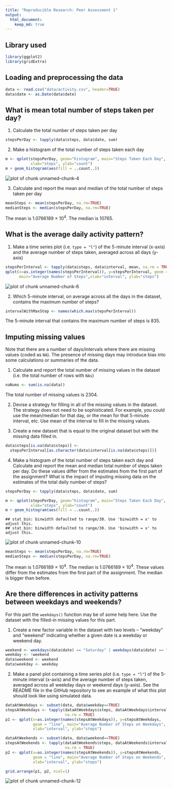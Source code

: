```yaml
---
title: "Reproducible Research: Peer Assessment 1"
output: 
  html_document:
    keep_md: true
---
```


## Library used

```r
library(ggplot2)
library(gridExtra)
```

## Loading and preprocessing the data

```r
data <- read.csv("data/activity.csv", header=TRUE)
data$date <- as.Date(data$date)
```


## What is mean total number of steps taken per day?

1. Calculate the total number of steps taken per day
  
  ```r
  stepsPerDay <- tapply(data$steps, data$date, sum)
  ```

2. Make a histogram of the total number of steps taken each day
  
  ```r
  m <- qplot(stepsPerDay, geom="histogram", main="Steps Taken Each Day", 
             xlab="steps", ylab="count")
  m + geom_histogram(aes(fill = ..count..))
  ```
  
  ![plot of chunk unnamed-chunk-4](figure/unnamed-chunk-4-1.png) 

3. Calculate and report the mean and median of the total number of steps taken 
per day
  
  ```r
  meanSteps <- mean(stepsPerDay, na.rm=TRUE)
  medianSteps <- median(stepsPerDay, na.rm=TRUE)
  ```
The mean is 1.0766189 &times; 10<sup>4</sup>. The median is 10765.


## What is the average daily activity pattern?

1. Make a time series plot (i.e. `type = "l"`) of the 5-minute interval (x-axis)
and the average number of steps taken, averaged across all days (y-axis)

```r
stepsPerInterval <- tapply(data$steps, data$interval, mean, na.rm = TRUE)
qplot(x=as.integer(names(stepsPerInterval)), y=stepsPerInterval, geom = "line", 
      main="Average Number of Steps",xlab="interval", ylab="steps") 
```

![plot of chunk unnamed-chunk-6](figure/unnamed-chunk-6-1.png) 

2. Which 5-minute interval, on average across all the days in the dataset, 
contains the maximum number of steps?

```r
intervalWithMaxStep <- names(which.max(stepsPerInterval))
```
The 5-minute interval that contains the maximum number of steps is 
835.


## Imputing missing values

Note that there are a number of days/intervals where there are missing values 
(coded as `NA`). The presence of missing days may introduce bias into some 
calculations or summaries of the data.

1. Calculate and report the total number of missing values in the dataset (i.e. 
the total number of rows with `NAs`)

```r
naNums <- sum(is.na(data))
```
The total number of missing values is 2304.

2. Devise a strategy for filling in all of the missing values in the dataset. 
The strategy does not need to be sophisticated. For example, you could use the 
mean/median for that day, or the mean for that 5-minute interval, etc.
Use mean of the interval to fill in the missing values.

3. Create a new dataset that is equal to the original dataset but with the 
missing data filled in.

```r
data$steps[is.na(data$steps)] <-
  stepsPerInterval[as.character(data$interval[is.na(data$steps)])]
```

4. Make a histogram of the total number of steps taken each day and Calculate 
and report the mean and median total number of steps taken per day. Do these 
values differ from the estimates from the first part of the assignment? What is 
the impact of imputing missing data on the estimates of the total daily number 
of steps?

```r
stepsPerDay <- tapply(data$steps, data$date, sum)

m <- qplot(stepsPerDay, geom="histogram", main="Steps Taken Each Day", 
           xlab="steps", ylab="count")
m + geom_histogram(aes(fill = ..count..))
```

```
## stat_bin: binwidth defaulted to range/30. Use 'binwidth = x' to adjust this.
## stat_bin: binwidth defaulted to range/30. Use 'binwidth = x' to adjust this.
```

![plot of chunk unnamed-chunk-10](figure/unnamed-chunk-10-1.png) 

```r
meanSteps <- mean(stepsPerDay, na.rm=TRUE)
medianSteps <- median(stepsPerDay, na.rm=TRUE)
```
The mean is 1.0766189 &times; 10<sup>4</sup>. The median is 1.0766189 &times; 10<sup>4</sup>. These values differ 
from the estimates from the first part of the assignment. The median is bigger 
than before.


## Are there differences in activity patterns between weekdays and weekends?

For this part the `weekdays()` function may be of some help here. Use the 
dataset with the filled-in missing values for this part.

1. Create a new factor variable in the dataset with two levels – “weekday” and 
“weekend” indicating whether a given date is a weekday or weekend day.

```r
weekend <- weekdays(data$date) == "Saturday" | weekdays(data$date) == "Sunday"
weekday <- !weekend
data$weekend <- weekend
data$weekday <- weekday
```

2. Make a panel plot containing a time series plot (i.e. `type = "l"`) of the 
5-minute interval (x-axis) and the average number of steps taken, averaged 
across all weekday days or weekend days (y-axis). See the README file in the 
GitHub repository to see an example of what this plot should look like using 
simulated data.

```r
dataAtWeekdays <- subset(data, data$weekday==TRUE)
stepsAtWeekdays <- tapply(dataAtWeekdays$steps, dataAtWeekdays$interval, mean, 
                          na.rm = TRUE)
p1 <- qplot(x=as.integer(names(stepsAtWeekdays)), y=stepsAtWeekdays, 
            geom = "line", main="Average Number of Steps on Weekdays", 
            xlab="interval", ylab="steps")

dataAtWeekends <- subset(data, data$weekend==TRUE)
stepsAtWeekends <- tapply(dataAtWeekends$steps, dataAtWeekends$interval, mean, 
                          na.rm = TRUE)
p2 <- qplot(x=as.integer(names(stepsAtWeekends)), y=stepsAtWeekends, 
            geom = "line", main="Average Number of Steps on Weekends", 
            xlab="interval", ylab="steps")

grid.arrange(p1, p2, ncol=1)
```

![plot of chunk unnamed-chunk-12](figure/unnamed-chunk-12-1.png) 


